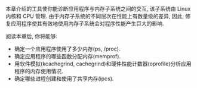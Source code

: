 本章介绍的工具使你能诊断应用程序与内存子系统之间的交互, 该子系统由 Linux 内核和 CPU 管理. 由于内存子系统的不同层次在性能上有数量级的差异, 因此, 修复应用程序使其有效地使用内存子系统会对程序性能产生巨大的影响.

阅读本章后, 你将能够:

* 确定一个应用程序使用了多少内存(ps, /proc).
* 确定应用程序的哪些函数分配内存(memprof).
* 用软件模拟(kcachegrind, cachegrind)和硬件性能计数器(oprofile)分析应用程序的内存使用情况.
* 确定哪些进程创建和使用了共享内存(ipcs).